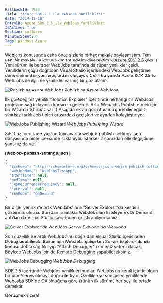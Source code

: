 ```yaml
---
FallbackID: 2923
Title: "Azure SDK 2.5 ile WebJobs Yenilikleri"
date: "2014-11-18"
EntryID: Azure_SDK_2_5_ile_WebJobs_Yenilikleri
IsActive: True
Section: software
MinutesSpent: 0
Tags: Windows Azure
---
```

Webjobs konusunda daha önce sizlerle [birkaç
makale](http://daron.yondem.com/software/search/webjobs) paylaşmıştım.
Tam yeni bir makale ile konuya devam edelim diyecektim ki [Azure SDK
2.5](http://azure.microsoft.com/en-us/downloads/archive-net-downloads/)
çıktı :) Yeni sürüm ile beraber WebJobs tarafında da süper yenilikler
geldi. Yeniliklerin çoğu doğrudan Visual Studio içerisindeki WebJobs
geliştirme deneyimine dair yeni araçlardan oluşuyor. Gelin bu yazıda
Azure SDK 2.5'te WebJobs ile ilgili ne yenilikler varmış bir göz atalım.

![Publish as Azure
WebJobs](media/Azure_SDK_2_5_ile_WebJobs_Yenilikleri/webjobs_sdk25.png)
*Publish as Azure WebJobs*

İlk göreceğiniz yenilik "Solution Explorer" içerisinde herhangi bir
WebJobs projesine sağ tıklayınca karşınıza gelecek. Artık WebJobs
Publish etmek için bir Wizard / Sihirbaz var :) Aşağıda ekran
görüntüsünü görebileceğiniz sihirbaz farklı Job tipleri arasındaki
geçişleri ve ayarları kolaylaştırıyor.

![WebJobs Publishing
Wizard](media/Azure_SDK_2_5_ile_WebJobs_Yenilikleri/webjobs_sdk25_2.png)
*WebJobs Publishing Wizard*

Sihirbaz içerisinde yapılan tüm ayarlar webjob-publish-settings.json
dosyasında proje içerisinde saklanıyor. İsterseniz sonradan elle
değiştirme şansınız da var.

**[webjob-publish-settings.json ]**

```Javascript
{
  "$schema": "http://schemastore.org/schemas/json/webjob-publish-settings.json",
  "webJobName": "WebJobsTestApp",
  "startTime": null,
  "endTime": null,
  "jobRecurrenceFrequency": null,
  "interval": null,
  "runMode": "OnDemand"
}
```

Bir diğer yenilik de artık WebJobs'ların "Server Explorer"da kendini
göstermiş olması. Buradan rahatlıkla WebJobs'ları listeleyerek OnDemand
Job'ları da Visual Studio içerisinden çalıştırabiliyorsunuz.

![Server Explorer'da
WebJobs](media/Azure_SDK_2_5_ile_WebJobs_Yenilikleri/webjobs_sdk25_3.png)
*Server Explorer'da WebJobs*

Son güzellik ise artık WebJobs'ları doğrudan Visual Studio içerisinden
Debug edebilmek. Bunun için WebJobs çalışırken Server Explorer'da söz
konusu Job'a sağ tıklayıp "Attach Debugger" demeniz yeterli olacak.
Böylece WebJobs için de Remote Debugging yapabileceksiniz.

![WebJobs
Debugging](media/Azure_SDK_2_5_ile_WebJobs_Yenilikleri/webjobs_sdk25_4.png)
*WebJobs Debugging*

SDK 2.5 içerisinde Webjobs yenilikleri bunlar. Webjobs da kendi içinde
olgun bir ürün/servis olmaya doğru ilerliyor. Özellikle şu son gelen
yeniliklerle WebJobs SDK'de GA olduğuna göre ürünün ilk sürümü her şeyi
ile ortada demektir.

Görüşmek üzere!


